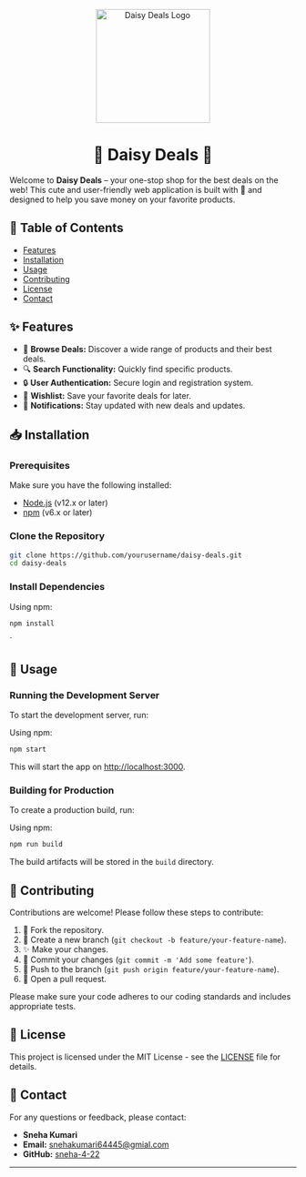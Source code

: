 <p align="center">
  <img src="https://github.com/sneha-4-22/daisy_deals/assets/112711068/40ae1e2a-e4e3-43d7-9ebd-e865a81285e4" alt="Daisy Deals Logo" width="200" height="200">
</p>



<h1 align="center">🌸 Daisy Deals 🌸</h1>

Welcome to **Daisy Deals** – your one-stop shop for the best deals on the web! This cute and user-friendly web application is built with 💖 and designed to help you save money on your favorite products.




## 🌼 Table of Contents

- [Features](#-features)
- [Installation](#-installation)
- [Usage](#-usage)
- [Contributing](#-contributing)
- [License](#-license)
- [Contact](#-contact)

## ✨ Features

- 🌟 **Browse Deals:** Discover a wide range of products and their best deals.
- 🔍 **Search Functionality:** Quickly find specific products.
- 🔒 **User Authentication:** Secure login and registration system.
- 💖 **Wishlist:** Save your favorite deals for later.
- 🔔 **Notifications:** Stay updated with new deals and updates.

## 📥 Installation

### Prerequisites

Make sure you have the following installed:

- [Node.js](https://nodejs.org/) (v12.x or later)
- [npm](https://www.npmjs.com/) (v6.x or later) 

### Clone the Repository

```bash
git clone https://github.com/yourusername/daisy-deals.git
cd daisy-deals
```

### Install Dependencies

Using npm:

```bash
npm install
```

`

## 🚀 Usage

### Running the Development Server

To start the development server, run:

Using npm:

```bash
npm start
```


This will start the app on [http://localhost:3000](http://localhost:3000).

### Building for Production

To create a production build, run:

Using npm:

```bash
npm run build
```


The build artifacts will be stored in the `build` directory.



## 🤝 Contributing

Contributions are welcome! Please follow these steps to contribute:

1. 🍴 Fork the repository.
2. 🌸 Create a new branch (`git checkout -b feature/your-feature-name`).
3. ✨ Make your changes.
4. 💖 Commit your changes (`git commit -m 'Add some feature'`).
5. 🚀 Push to the branch (`git push origin feature/your-feature-name`).
6. 🌼 Open a pull request.

Please make sure your code adheres to our coding standards and includes appropriate tests.

## 📜 License

This project is licensed under the MIT License - see the [LICENSE](LICENSE) file for details.

## 📧 Contact

For any questions or feedback, please contact:

- **Sneha Kumari**
- **Email:** snehakumari64445@gmial.com
- **GitHub:** [sneha-4-22](https://github.com/sneha-4-22)

---
